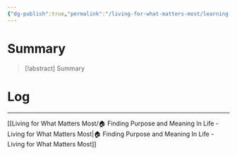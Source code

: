 ```yaml
---
{"dg-publish":true,"permalink":"/living-for-what-matters-most/learning-about-purpose-form-camus-sartre-and-nietzsche/"}
---
```


# Summary
>[!abstract] Summary
> 

# Log


---
[[Living for What Matters Most/🏠 Finding Purpose and Meaning In Life - Living for What Matters Most\|🏠 Finding Purpose and Meaning In Life - Living for What Matters Most]]